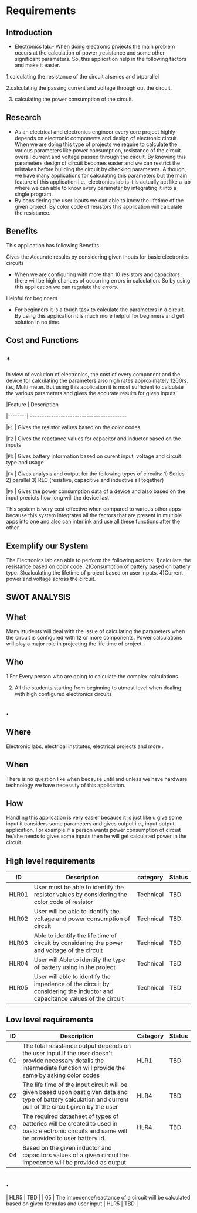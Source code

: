 # Requirements

## Introduction

- Electronics lab:- When doing electronic projects the main problem occurs at the calculation of power ,resistance and some other significant parameters. So, this application help in the following factors and make it easier.

1.calculating the resistance of the circuit a)series and b)parallel

2.calculating the passing current and voltage through out the circuit.

3. calculating the power consumption of the circuit.

## Research

- As an electrical and electronics engineer every core project highly depends on electronic components and design of electronic circuit. When we are doing this type of projects we require to calculate the various parameters like power consumption, resistance of the circuit. overall current and voltage passed through the circuit. By knowing this parameters design of circuit becomes easier and we can restrict the mistakes before building the circuit by checking parameters. Although, we have many applications for calculating this parameters but the main feature of this application i.e., electronics lab is it is actually act like a lab where we can able to know every parameter by integrating it into a single program.
- By considering the user inputs we can able to know the lifetime of the given project. By color code of resistors this application will calculate the resistance.

## Benefits

This application has following Benefits

Gives the Accurate results by considering given inputs for basic electronics circuits

- When we are configuring with more than 10 resistors and capacitors there will be high chances of occurring errors in calculation. So by using this application we can regulate the errors.

Helpful for beginners

- For beginners it is a tough task to calculate the parameters in a circuit. By using this application it is much more helpful for beginners and get solution in no time.

## Cost and Functions

## \*
In view of evolution of electronics, the cost of every component and the device for calculating the parameters also high rates approximately 1200rs. i.e., Multi meter. But using this application it is most sufficient to calculate the various parameters and gives the accurate results for given inputs

|Feature | Description

|--------| -----------------------------------------

|`F1` | Gives the resistor values based on the color codes

|`F2` | GIves the reactance values for capacitor and inductor based on the inputs

|`F3` | Gives battery information based on curent input, voltage and circuit type and usage

|`F4` | Gives analysis and output for the following types of circuits: 1) Series 2) parallel 3) RLC (resistive, capacitive and inductive all together)

|`F5` | Gives the power consumption data of a device and also based on the input predicts how long will the device last

This system is very cost effective when compared to various other apps because this system integrates all the factors that are present in multiple apps into one and also can interlink and use all these functions after the other.

## Exemplify our System

The Electronics lab can able to perform the following actions: 1)calculate the resistance based on color code. 2)Consumption of battery based on battery type. 3)calculating the lifetime of project based on user inputs. 4)Current , power and voltage across the circuit.

## SWOT ANALYSIS

## What

Many students will deal with the issue of calculating the parameters when the circuit is configured with 12 or more components. Power calculations will play a major role in projecting the life time of project.

## Who

1.For Every person who are going to calculate the complex calculations.

2. All the students starting from beginning to utmost level when dealing with high configured electronics circuits
## .

## Where

Electronic labs, electrical institutes, electrical projects and more .

## When

There is no question like when because until and unless we have hardware technology we have necessity of this application.

## How

Handling this application is very easier because it is just like u give some input it considers some parameters and gives output i.e., input output application. For example if a person wants power consumption of circuit he/she needs to gives some inputs then he will get calculated power in the circuit.

## High level requirements

| ID | Description | category | Status |
| --- | --- | --- | --- |
| HLR01 | User must be able to identify the resistor values by considering the color code of resistor | Technical | TBD |
| HLR02 | User will be able to identify the voltage and power consumption of circuit | Technical | TBD |
| HLR03 | Able to identify the life time of circuit by considering the power and voltage of the circuit | Technical | TBD |
| HLR04 | User will Able to identify the type of battery using in the project | Technical | TBD |
| HLR05 | User will able to identify the impedence of the circuit by considering the inductor and capacitance values of the circuit | Technical | TBD |

## Low level requirements

| ID | Description | Category | Status |
| --- | --- | --- | --- |
| 01 | The total resistance output depends on the user input.If the user doesn&#39;t provide necessary details the intermediate function will provide the same by asking color codes | HLR1 | TBD |
| 02 | The life time of the input circuit will be given based upon past given data and type of battery calculation and current pull of the circuit given by the user | HLR4 | TBD |
| 03 | The required datasheet of types of batteries will be created to used in basic electronic circuits and same will be provided to user battery id. | HLR4 | TBD |
| 04 | Based on the given inductor and capacitors values of a given circuit the impedence will be provided as output
## .
 | HLR5 | TBD |
| 05 | The impedence/reactance of a circuit will be calculated based on given formulas and user input | HLR5 | TBD |
